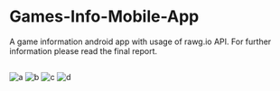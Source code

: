 # Games-Info-Mobile-App
A game information android app with usage of rawg.io API. 
For further information please read the final report.
##
![a](https://user-images.githubusercontent.com/106071499/221978067-827418e5-b0d5-4c50-8de0-89913fb13fb3.png)
![b](https://user-images.githubusercontent.com/106071499/221978364-47648236-290d-423b-a385-8eb5b2ab470f.png)
![c](https://user-images.githubusercontent.com/106071499/221978720-db612f05-f3af-4a34-b0a3-374baffe7e46.png)
![d](https://user-images.githubusercontent.com/106071499/221997644-16777223-2ee2-4d13-b336-337f5d32c11c.PNG)
